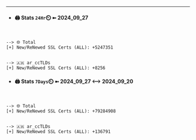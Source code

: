 

---
- #### 🖨️ **Stats** `24Hr`⏲️ ➼ 2024_09_27
```console


--> 🌐 Total
[+] New/ReNewed SSL Certs (ALL): +5247351


--> 🇦🇷 ar_ccTLDs
[+] New/ReNewed SSL Certs (ALL): +8256

```

- #### 🖨️ **Stats** `7Days`⏲️ ➼ 2024_09_27 <--> 2024_09_20
```console


--> 🌐 Total
[+] New/ReNewed SSL Certs (ALL): +79284908


--> 🇦🇷 ar_ccTLDs
[+] New/ReNewed SSL Certs (ALL): +136791

```

